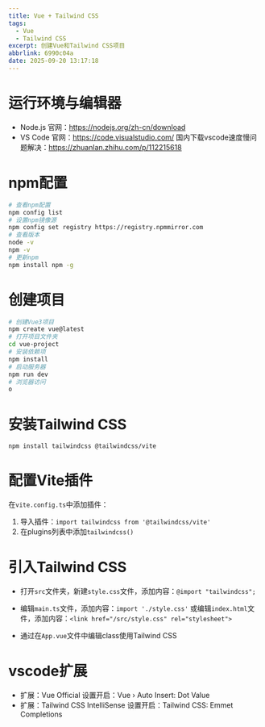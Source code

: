 ```yaml
---
title: Vue + Tailwind CSS
tags:
  - Vue
  - Tailwind CSS
excerpt: 创建Vue和Tailwind CSS项目
abbrlink: 6990c04a
date: 2025-09-20 13:17:18
---
```

# 运行环境与编辑器
- Node.js
官网：https://nodejs.org/zh-cn/download
- VS Code
官网：https://code.visualstudio.com/
国内下载vscode速度慢问题解决：https://zhuanlan.zhihu.com/p/112215618

# npm配置
```sh
# 查看npm配置
npm config list
# 设置npm镜像源
npm config set registry https://registry.npmmirror.com
# 查看版本
node -v
npm -v
# 更新npm
npm install npm -g
```

# 创建项目
```sh
# 创建Vue3项目
npm create vue@latest
# 打开项目文件夹
cd vue-project
# 安装依赖项
npm install
# 启动服务器
npm run dev
# 浏览器访问
o
```

# 安装Tailwind CSS
`npm install tailwindcss @tailwindcss/vite`

# 配置Vite插件
在`vite.config.ts`中添加插件：
1. 导入插件：`import tailwindcss from '@tailwindcss/vite'`
2. 在plugins列表中添加`tailwindcss()`

# 引入Tailwind CSS
- 打开`src`文件夹，新建`style.css`文件，添加内容：`@import "tailwindcss";`

- 编辑`main.ts`文件，添加内容：`import './style.css'`
或编辑`index.html`文件，添加内容：`<link href="/src/style.css" rel="stylesheet">`

- 通过在`App.vue`文件中编辑class使用Tailwind CSS

# vscode扩展
- 扩展：Vue Official
设置开启：Vue › Auto Insert: Dot Value
- 扩展：Tailwind CSS IntelliSense
设置开启：Tailwind CSS: Emmet Completions
